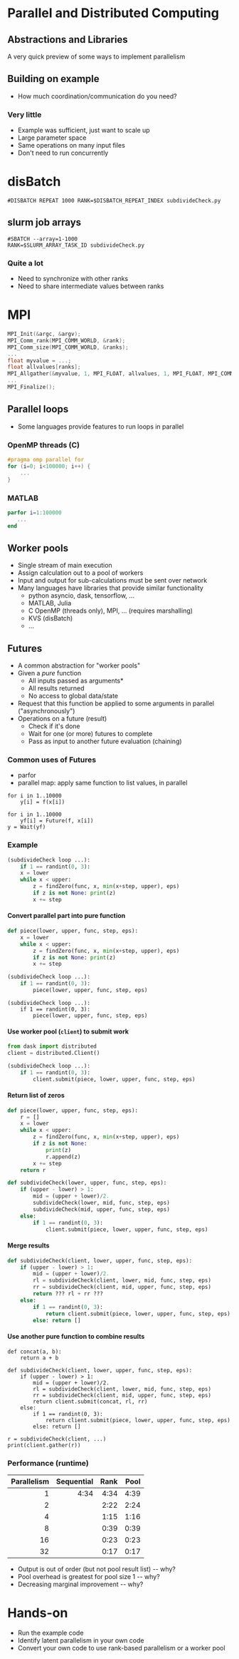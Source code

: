 # Parallel and Distributed Computing

## Abstractions and Libraries

A very quick preview of some ways to implement parallelism



## Building on example

* How much coordination/communication do you need?


### Very little

* Example was sufficient, just want to scale up
* Large parameter space
* Same operations on many input files
* Don't need to run concurrently

# disBatch

```
#DISBATCH REPEAT 1000 RANK=$DISBATCH_REPEAT_INDEX subdivideCheck.py
```

## slurm job arrays

```
#SBATCH --array=1-1000
RANK=$SLURM_ARRAY_TASK_ID subdivideCheck.py
```


### Quite a lot

* Need to synchronize with other ranks
* Need to share intermediate values between ranks

# MPI

```C
MPI_Init(&argc, &argv);
MPI_Comm_rank(MPI_COMM_WORLD, &rank);
MPI_Comm_size(MPI_COMM_WORLD, &ranks);
...
float myvalue = ...;
float allvalues[ranks];
MPI_Allgather(&myvalue, 1, MPI_FLOAT, allvalues, 1, MPI_FLOAT, MPI_COMM_WORLD);
...
MPI_Finalize();
```


## Parallel loops

* Some languages provide features to run loops in parallel

### OpenMP threads (C)

```C
#pragma omp parallel for
for (i=0; i<100000; i++) {
    ...
}
```

### MATLAB

```matlab
parfor i=1:100000
   ...
end
```



## Worker pools

* Single stream of main execution
* Assign calculation out to a pool of workers
* Input and output for sub-calculations must be sent over network
* Many languages have libraries that provide similar functionality
   * python asyncio, dask, tensorflow, ...
   * MATLAB, Julia
   * C OpenMP (threads only), MPI, ... (requires marshalling)
   * KVS (disBatch)
   * ...


## Futures

* A common abstraction for "worker pools"
* Given a *pure* function
   * All inputs passed as arguments\*
   * All results returned
   * No access to global data/state
* Request that this function be applied to some arguments in parallel ("asynchronously")
* Operations on a future (result)
   * Check if it's done
   * Wait for one (or more) futures to complete
   * Pass as input to another future evaluation (chaining)


### Common uses of Futures

* parfor
* parallel map: apply same function to list values, in parallel

```
for i in 1..10000
    y[i] = f(x[i])
```

```
for i in 1..10000
    yf[i] = Future(f, x[i])
y = Wait(yf)
```


### Example

```python
(subdivideCheck loop ...):
    if 1 == randint(0, 3):
	x = lower
	while x < upper:
	    z = findZero(func, x, min(x+step, upper), eps)
	    if z is not None: print(z)
	    x += step
```

#### Convert parallel part into pure function

```python
def piece(lower, upper, func, step, eps):
    x = lower
    while x < upper:
        z = findZero(func, x, min(x+step, upper), eps)
        if z is not None: print(z)
        x += step

(subdivideCheck loop ...):
    if 1 == randint(0, 3):
        piece(lower, upper, func, step, eps)
```


```
(subdivideCheck loop ...):
    if 1 == randint(0, 3):
        piece(lower, upper, func, step, eps)
```

#### Use worker pool (`client`) to submit work

```python
from dask import distributed
client = distributed.Client()

(subdivideCheck loop ...):
    if 1 == randint(0, 3):
        client.submit(piece, lower, upper, func, step, eps)
```


#### Return list of zeros

```python
def piece(lower, upper, func, step, eps):
    r = []
    x = lower
    while x < upper:
        z = findZero(func, x, min(x+step, upper), eps)
        if z is not None:
            print(z)
            r.append(z)
        x += step
    return r
```


```python
def subdivideCheck(lower, upper, func, step, eps):
    if (upper - lower) > 1:
        mid = (upper + lower)/2.
        subdivideCheck(lower, mid, func, step, eps)
        subdivideCheck(mid, upper, func, step, eps)
    else:
        if 1 == randint(0, 3):
            client.submit(piece, lower, upper, func, step, eps)	
```

#### Merge results

```python
def subdivideCheck(client, lower, upper, func, step, eps):
    if (upper - lower) > 1:
        mid = (upper + lower)/2.
        rl = subdivideCheck(client, lower, mid, func, step, eps)
        rr = subdivideCheck(client, mid, upper, func, step, eps)
        return ??? rl + rr ???
    else:
        if 1 == randint(0, 3):
            return client.submit(piece, lower, upper, func, step, eps)
        else: return []
```


#### Use another pure function to combine results

```
def concat(a, b):
    return a + b

def subdivideCheck(client, lower, upper, func, step, eps):
    if (upper - lower) > 1:
        mid = (upper + lower)/2.
        rl = subdivideCheck(client, lower, mid, func, step, eps)
        rr = subdivideCheck(client, mid, upper, func, step, eps)
        return client.submit(concat, rl, rr)
    else:
        if 1 == randint(0, 3):
            return client.submit(piece, lower, upper, func, step, eps)
        else: return []

r = subdivideCheck(client, ...)
print(client.gather(r))
```


### Performance (runtime)

| Parallelism | Sequential | Rank | Pool |
| -----------:| ----------:| ----:| ----:|
| 1           |       4:34 | 4:34 | 4:39 |
| 2           |            | 2:22 | 2:24 |
| 4           |            | 1:15 | 1:16 |
| 8           |            | 0:39 | 0:39 |
| 16          |            | 0:23 | 0:23 |
| 32          |            | 0:17 | 0:17 |

* Output is out of order (but not pool result list) -- why?
* Pool overhead is greatest for pool size 1 -- why?
* Decreasing marginal improvement -- why?



# Hands-on

* Run the example code
* Identify latent parallelism in your own code
* Convert your own code to use rank-based parallelism or a worker pool
